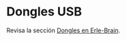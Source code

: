 # Dongles USB

Revisa la sección [Dongles en Erle-Brain](http://erlerobotics.gitbooks.io/erle-robotics-erle-brain-a-linux-brain-for-drones/content/en/hardware/dongles.html).